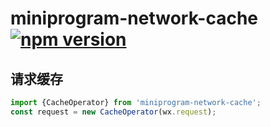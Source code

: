 # miniprogram-network-cache [![npm version](https://badge.fury.io/js/miniprogram-network-cache.svg)](https://npmjs.com/package/miniprogram-network-cache)


## 请求缓存

```js
import {CacheOperator} from 'miniprogram-network-cache';
const request = new CacheOperator(wx.request); 

```